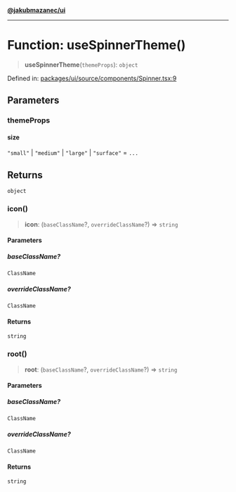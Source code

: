 [**@jakubmazanec/ui**](../README.md)

---

# Function: useSpinnerTheme()

> **useSpinnerTheme**(`themeProps`): `object`

Defined in:
[packages/ui/source/components/Spinner.tsx:9](https://github.com/jakubmazanec/tools/blob/b189bd808f93a39eacbf7e401a82a754c5ce3b63/packages/ui/source/components/Spinner.tsx#L9)

## Parameters

### themeProps

#### size

`"small"` \| `"medium"` \| `"large"` \| `"surface"` = `...`

## Returns

`object`

### icon()

> **icon**: (`baseClassName`?, `overrideClassName`?) => `string`

#### Parameters

##### baseClassName?

`ClassName`

##### overrideClassName?

`ClassName`

#### Returns

`string`

### root()

> **root**: (`baseClassName`?, `overrideClassName`?) => `string`

#### Parameters

##### baseClassName?

`ClassName`

##### overrideClassName?

`ClassName`

#### Returns

`string`
